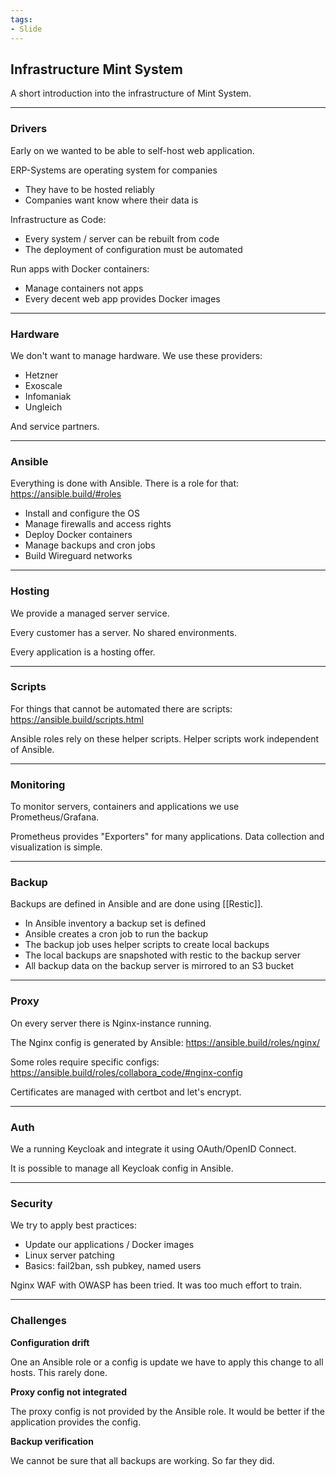 ```yaml
---
tags:
- Slide
---
```

## Infrastructure Mint System

A short introduction into the infrastructure of Mint System.

---
### Drivers

Early on we wanted to be able to self-host web application.

ERP-Systems are operating system for companies
* They have to be hosted reliably
* Companies want know where their data is

Infrastructure as Code:
* Every system / server can be rebuilt from code
* The deployment of configuration must be automated

Run apps with Docker containers:
* Manage containers not apps
* Every decent web app provides Docker images

---
### Hardware

We don't want to manage hardware. We use these providers:

* Hetzner
* Exoscale
* Infomaniak
* Ungleich

And service partners.

---
### Ansible

Everything is done with Ansible. There is a role for that: <https://ansible.build/#roles>

* Install and configure the OS
* Manage firewalls and access rights
* Deploy Docker containers
* Manage backups and cron jobs
* Build Wireguard networks

---

### Hosting

We provide a managed server service.

Every customer has a server. No shared environments.

Every application is a hosting offer.

---
### Scripts

For things that cannot be automated there are scripts: <https://ansible.build/scripts.html>

Ansible roles rely on these helper scripts. Helper scripts work independent of Ansible.

---
### Monitoring

To monitor servers, containers and applications we use Prometheus/Grafana.

Prometheus provides "Exporters" for many applications. Data collection and visualization is simple.

---
### Backup

Backups are defined in Ansible and are done using [[Restic]].

* In Ansible inventory a backup set is defined
* Ansible creates a cron job to run the backup
* The backup job uses helper scripts to create local backups
* The local backups are snapshoted with restic to the backup server
* All backup data on the backup server is mirrored to an S3 bucket

---
### Proxy

On every server there is Nginx-instance running.

The Nginx config is generated by Ansible: <https://ansible.build/roles/nginx/>

Some roles require specific configs: <https://ansible.build/roles/collabora_code/#nginx-config>

Certificates are managed with certbot and let's encrypt.

---
### Auth

We a running Keycloak and integrate it using OAuth/OpenID Connect.

It is possible to manage all Keycloak config in Ansible.

---
### Security

We try to apply best practices:

* Update our applications / Docker images
* Linux server patching
* Basics: fail2ban, ssh pubkey, named users

Nginx WAF with OWASP has been tried. It was too much effort to train.

---
### Challenges

**Configuration drift**

One an Ansible role or a config is update we have to apply this change to all hosts. This rarely done.

**Proxy config not integrated**

The proxy config is not provided by the Ansible role. It would be better if the application provides the config.

**Backup verification**

We cannot be sure that all backups are working. So far they did.
